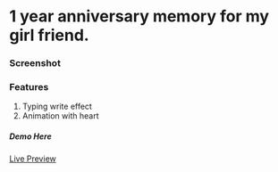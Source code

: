 <h1>1 year anniversary memory for my girl friend.</h1>

<h3>Screenshot</h3>
<h3>Features</h3>
<ol>

  <li>Typing write effect</li>
  <li>Animation with heart</li>
</ol>
<h5>Demo Here</h5>
<a href="https://www.hidecard.info/love/">Live Preview</a>

